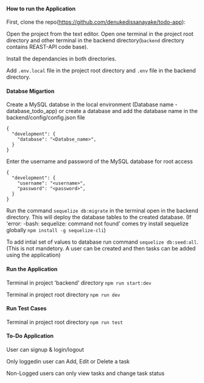#### How to run the Application

First, clone the repo(https://github.com/denukedissanayake/todo-app):

Open the project from the text editor. Open one terminal in the project root directory and other terminal in the backend directory(```backend``` directory contains REAST-API code base).

Install the dependancies in both directories.

Add ```.env.local``` file in the project root directory and ```.env``` file in the backend directory.

#### Databse Migartion

Create a MySQL databse in the local environment (Database name - database_todo_app) or create a database and add the database name in the backend/config/config.json file

```
{
  "development": {
    "database": "<Databse_name>",
  }
}
```

Enter the username and password of the MySQL database for root access

```
{
  "development": {
    "username": "<username>",
    "password": "<password>",
  }
}
```

Run the command ```sequelize db:migrate``` in the terminal open in the backend directory. This will deploy the database tables to the created database. (If 'error: -bash: sequelize: command not found' comes try install sequelize globally ```npm install -g sequelize-cli```)

To add intial set of values to database run command ```sequelize db:seed:all```. (This is not mandetory. A user can be created and then tasks can be added using the application)


#### Run the Application

Terminal in project 'backend' directory ```npm run start:dev```

Terminal in project root directory ```npm run dev```

#### Run Test Cases

Terminal in project root directory ```npm run test```


#### To-Do Application 

User can signup & login/logout

Only loggedin user can Add, Edit or Delete a task

Non-Logged users can only view tasks and change task status 

